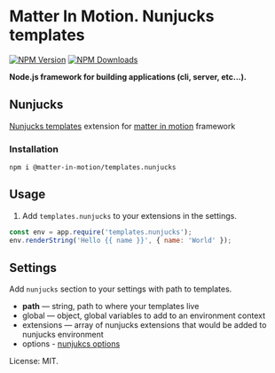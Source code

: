 # Matter In Motion. Nunjucks templates

[![NPM Version](https://img.shields.io/npm/v/@matter-in-motion/templates.nunjucks.svg?style=flat-square)](https://www.npmjs.com/package/@matter-in-motion/templates.nunjucks)
[![NPM Downloads](https://img.shields.io/npm/dt/@matter-in-motion/templates.nunjucks.svg?style=flat-square)](https://www.npmjs.com/package/@matter-in-motion/templates.nunjucks)

**Node.js framework for building applications (cli, server, etc...).**

## Nunjucks

[Nunjucks templates](https://mozilla.github.io/nunjucks) extension for [matter in motion](https://github.com/matter-in-motion/mm) framework

### Installation

`npm i @matter-in-motion/templates.nunjucks`

## Usage

1. Add `templates.nunjucks` to your extensions in the settings.

```js
const env = app.require('templates.nunjucks');
env.renderString('Hello {{ name }}', { name: 'World' });
```

## Settings

Add `nunjucks` section to your settings with path to templates.

- **path** — string, path to where your templates live
- global — object, global variables to add to an environment context
- extensions — array of nunjucks extensions that would be added to nunjucks environment
- options - [nunjukcs options](https://mozilla.github.io/nunjucks/api.html#configure)

License: MIT.
